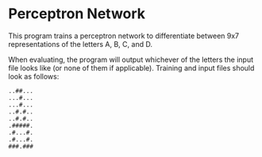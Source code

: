# Perceptron Network

This program trains a perceptron network to differentiate between 9x7 representations of the letters A, B, C, and D.

When evaluating, the program will output whichever of the letters the input file looks like (or none of them if applicable).
Training and input files should look as follows:
```
..##...
...#...
...#...
..#.#..
..#.#..
.#####.
.#...#.
.#...#.
###.###
